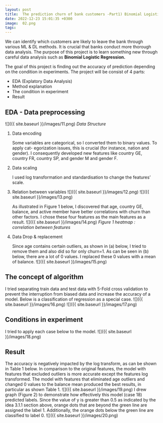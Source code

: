 ```yaml
---
layout: post
title:  The prediction churn of bank customers -Part1) Binomial Logistic Regression
date: 2022-12-23 15:01:35 +0300
image:  02.png
tags:   
---
```

We can identify which customers are likely to leave the bank through various ML & DL methods. It is crucial that banks conduct more thorough data analysis. The purpose of this project is to learn something new through careful data analysis such as __Binomial Logistic Regression.__

The goal of this project is finding out the accuracy of prediction depending on the condition in experiments. The project will be consist of 4 parts:
* EDA (Explatory Data Analysis)
* Method explanation
* The condition in experiment
* Result

## EDA - Data preprocessing 
![]({{ site.baseurl }}/images/11.png)
*Data Structure*

1. Data encoding
   
   Some variables are categorical, so I converted them to binary values. To apply cat- egorization issues, this is crucial (for instance, nation and
   gender). I consequently developed new features like country GE, country FR, country SP, and gender M and gender F.
   
2. Data scaling
   
   I used log transformation and standardisation to change the features’ scale.
   
3. Relation between variables
   ![]({{ site.baseurl }}/images/12.png)
   ![]({{ site.baseurl }}/images/13.png)
   
   As illustrated in Figure 1 below, I discovered that age, country GE, balance, and active member have better correlations with churn than other factors.
   I chose these four features as the main features as a result.
   ![]({{ site.baseurl }}/images/14.png)
   *Figure 1 heatmap : correlation between features*

4. Data Drop & replacement
   
   Since age contains certain outliers, as shown in (a) below, I tried to remove them and also did so for only churn=1. As can be seen in (b) below, there    are a lot of 0 values. I replaced these 0 values with a mean of balance.
   ![]({{ site.baseurl }}/images/15.png)

   
## The concept of algorithm

I tried separating train data and test data with 5-Fold cross validation to prevent the interruption from biased data and increase the accuracy of a model.
Below is a classification of regression as a special case.
![]({{ site.baseurl }}/images/16.png)
![]({{ site.baseurl }}/images/17.png)


## Conditions in experiment
I tried to apply each case below to the model.
![]({{ site.baseurl }}/images/18.png)

## Result
The accuracy is negatively impacted by the log transform, as can be shown in Table 1 below. In comparison to the original features, the model with features that excluded outliers is more accurate except the features log transformed. The model with features that eliminated age outliers and changed 0 values to the balance mean produced the best results, in particular as shown Table 1.
![]({{ site.baseurl }}/images/19.png)
I drew graph (Figure 2) to demonstrate how effectively this model (case 18) predicted labels. Since the value of y is greater than 0.5 as indicated by the idea 3.1.1 section above, orange dots that are beyond the green line are assigned the label 1. Additionally, the orange dots below the green line are classified to label 0.
![]({{ site.baseurl }}/images/20.png)


